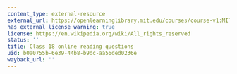 ```yaml
---
content_type: external-resource
external_url: https://openlearninglibrary.mit.edu/courses/course-v1:MITx+18.05r_10+2022_Summer/courseware/week10/class18/2?activate_block_id=block-v1%3AMITx%2B18.05r_10%2B2022_Summer%2Btype%40vertical%2Bblock%40class18-rq1-vertical
has_external_license_warning: true
license: https://en.wikipedia.org/wiki/All_rights_reserved
status: ''
title: Class 18 online reading questions
uid: b0a0755b-6e39-44b8-b9dc-aa56ded0236e
wayback_url: ''
---
```

